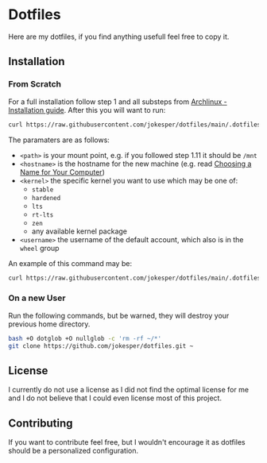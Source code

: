 # Dotfiles
Here are my dotfiles, if you find anything usefull feel free to copy it.

## Installation
### From Scratch
For a full installation follow step 1 and all substeps from [Archlinux - Installation guide](https://wiki.archlinux.org/title/Installation_guide).
After this you will want to run:
```bash
curl https://raw.githubusercontent.com/jokesper/dotfiles/main/.dotfiles/arch.sh | bash -s <path> <hostname> <kernel> <username>
```
The paramaters are as follows:
- `<path>` is your mount point, e.g. if you followed step 1.11 it should be `/mnt`
- `<hostname>` is the hostname for the new machine
    (e.g. read [Choosing a Name for Your Computer](https://datatracker.ietf.org/doc/html/rfc1178))
- `<kernel>` the specific kernel you want to use which may be one of:
    - `stable`
    - `hardened`
    - `lts`
    - `rt-lts`
    - `zen`
    - any available kernel package
- `<username>` the username of the default account, which also is in the `wheel` group

An example of this command may be:
```bash
curl https://raw.githubusercontent.com/jokesper/dotfiles/main/.dotfiles/arch.sh | bash -s /mnt my-new-computer stable "John Doe"
```

### On a new User
Run the following commands, but be warned, they will destroy your previous home directory.
```bash
bash +O dotglob +O nullglob -c 'rm -rf ~/*'
git clone https://github.com/jokesper/dotfiles.git ~
```

## License
I currently do not use a license as I did not find the optimal license for me and I do not believe that I could even license most of this project.

## Contributing
If you want to contribute feel free, but I wouldn't encourage it as dotfiles should be a personalized configuration.
